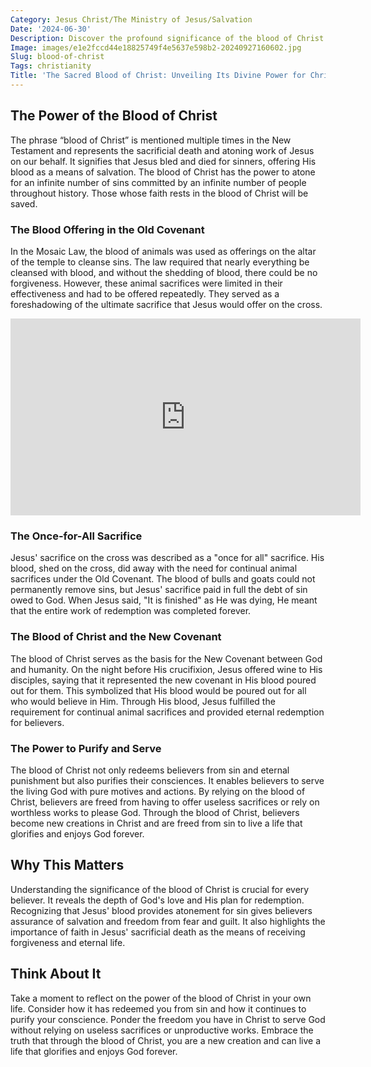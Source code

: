 ```yaml
---
Category: Jesus Christ/The Ministry of Jesus/Salvation
Date: '2024-06-30'
Description: Discover the profound significance of the blood of Christ in Christian theology, exploring its symbolic and spiritual implications in salvation. Delve into the meaning and importance of this central concept in Christian faith.
Image: images/e1e2fccd44e18825749f4e5637e598b2-20240927160602.jpg
Slug: blood-of-christ
Tags: christianity
Title: 'The Sacred Blood of Christ: Unveiling Its Divine Power for Christian Redemption'
---
```


## The Power of the Blood of Christ

The phrase “blood of Christ” is mentioned multiple times in the New Testament and represents the sacrificial death and atoning work of Jesus on our behalf. It signifies that Jesus bled and died for sinners, offering His blood as a means of salvation. The blood of Christ has the power to atone for an infinite number of sins committed by an infinite number of people throughout history. Those whose faith rests in the blood of Christ will be saved.

### The Blood Offering in the Old Covenant

In the Mosaic Law, the blood of animals was used as offerings on the altar of the temple to cleanse sins. The law required that nearly everything be cleansed with blood, and without the shedding of blood, there could be no forgiveness. However, these animal sacrifices were limited in their effectiveness and had to be offered repeatedly. They served as a foreshadowing of the ultimate sacrifice that Jesus would offer on the cross.


<iframe width="560" height="315" src="https://www.youtube.com/embed/BYjhGeAIG6k" frameborder="0" allow="autoplay; encrypted-media" allowfullscreen></iframe>


### The Once-for-All Sacrifice

Jesus' sacrifice on the cross was described as a "once for all" sacrifice. His blood, shed on the cross, did away with the need for continual animal sacrifices under the Old Covenant. The blood of bulls and goats could not permanently remove sins, but Jesus' sacrifice paid in full the debt of sin owed to God. When Jesus said, "It is finished" as He was dying, He meant that the entire work of redemption was completed forever.

### The Blood of Christ and the New Covenant

The blood of Christ serves as the basis for the New Covenant between God and humanity. On the night before His crucifixion, Jesus offered wine to His disciples, saying that it represented the new covenant in His blood poured out for them. This symbolized that His blood would be poured out for all who would believe in Him. Through His blood, Jesus fulfilled the requirement for continual animal sacrifices and provided eternal redemption for believers.

### The Power to Purify and Serve

The blood of Christ not only redeems believers from sin and eternal punishment but also purifies their consciences. It enables believers to serve the living God with pure motives and actions. By relying on the blood of Christ, believers are freed from having to offer useless sacrifices or rely on worthless works to please God. Through the blood of Christ, believers become new creations in Christ and are freed from sin to live a life that glorifies and enjoys God forever.

## Why This Matters

Understanding the significance of the blood of Christ is crucial for every believer. It reveals the depth of God's love and His plan for redemption. Recognizing that Jesus' blood provides atonement for sin gives believers assurance of salvation and freedom from fear and guilt. It also highlights the importance of faith in Jesus' sacrificial death as the means of receiving forgiveness and eternal life.

## Think About It

Take a moment to reflect on the power of the blood of Christ in your own life. Consider how it has redeemed you from sin and how it continues to purify your conscience. Ponder the freedom you have in Christ to serve God without relying on useless sacrifices or unproductive works. Embrace the truth that through the blood of Christ, you are a new creation and can live a life that glorifies and enjoys God forever.